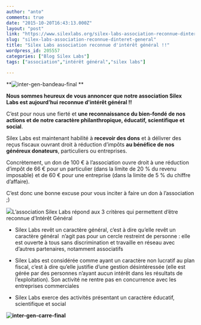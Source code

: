```yaml
---
author: "anto"
comments: true
date: "2015-10-20T16:43:13.000Z"
layout: "post"
link: "https://www.silexlabs.org/silex-labs-association-reconnue-dinteret-general/"
slug: "silex-labs-association-reconnue-dinteret-general"
title: "Silex Labs association reconnue d'intérêt général !!"
wordpress_id: 205557
categories: ["Blog Silex Labs"]
tags: ["association","intérêt général","silex labs"]

---
```

**![inter-gen-bandeau-final](https://www.silexlabs.org/wp-content/uploads/2015/10/inter-gen-bandeau-final-687x158.png) **

**Nous sommes heureux de vous annoncer que notre association Silex Labs est aujourd’hui reconnue d'intérêt général !!**

C’est pour nous une fierté et **une reconnaissance du bien-fondé de nos actions et de notre caractère philanthropique, éducatif, scientifique et social**.

Silex Labs est maintenant habilité à **recevoir des dons** et à délivrer des reçus fiscaux ouvrant droit à réduction d’impôts **au bénéfice de nos généreux donateurs**, particuliers ou entreprises.

Concrètement, un don de 100 € à l’association ouvre droit à une réduction d’impôt de 66 € pour un particulier (dans la limite de 20 % du revenu imposable) et de 60 € pour une entreprise (dans la limite de 5 % du chiffre d’affaire).

C’est donc une bonne excuse pour vous inciter à faire un don à l’association ;)




![](https://www.paypalobjects.com/fr_FR/i/scr/pixel.gif)L’association Silex Labs répond aux 3 critères qui permettent d’être reconnue d’Intérêt Général




  * Silex Labs revêt un caractère général, c’est à dire qu’elle revêt un caractère général  n’agit pas pour un cercle restreint de personne : elle est ouverte à tous sans discrimination et travaille en réseau avec d’autres partenaires, notamment associatifs




  * Silex Labs est considérée comme ayant un caractère non lucratif au plan fiscal, c’est à dire qu’elle justifie d’une gestion désintéressée (elle est gérée par des personnes n’ayant aucun intérêt dans les résultats de l’exploitation). Son activité ne rentre pas en concurrence avec les entreprises commerciales




  * Silex Labs exerce des activités présentant un caractère éducatif, scientifique et social


**![inter-gen-carre-final](https://www.silexlabs.org/wp-content/uploads/2015/10/inter-gen-carre-final.png)**

